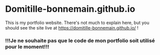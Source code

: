 # Domitille-bonnemain.github.io
This is my portfolio website. There's not much to explain here, but you should see the site live at https://domitille-bonnemain.github.io/ !

### !!!Je ne souhaite pas que le code de mon portfolio soit utilisé pour le moment!!! ###

